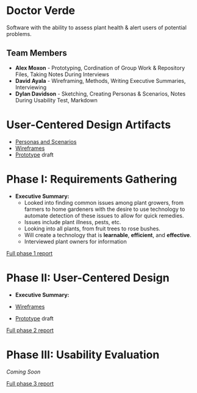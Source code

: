 # Doctor Verde

Software with the ability to assess plant health & alert users of potential problems.

## Team Members

* **Alex Moxon** - Prototyping, Cordination of Group Work & Repository Files, Taking Notes During Interviews
* **David Ayala** - Wireframing, Methods, Writing Executive Summaries, Interviewing
* **Dylan Davidson** - Sketching, Creating Personas & Scenarios, Notes During Usability Test, Markdown

# User-Centered Design Artifacts

* [Personas and Scenarios](personas-scenarios.md)
* [Wireframes](phase2/Doctor_Verde.pdf)
* [Prototype](https://xd.adobe.com/view/aa438efd-953f-4a51-a444-14a28db70a0c-ff10/) draft

# Phase I: Requirements Gathering

* __Executive Summary:__ 
  * Looked into finding common issues among plant growers, from farmers to home gardeners with the desire to use technology to automate detection of these issues to allow for    quick remedies.
  * Issues include plant illness, pests, etc.
  * Looking into all plants, from fruit trees to rose bushes.
  * Will create a technology that is **learnable**, **efficient**, and **effective**.
  * Interviewed plant owners for information  
  
[Full phase 1 report](phase1/)

# Phase II: User-Centered Design

* __Executive Summary:__

* [Wireframes](phase2/Doctor_Verde.pdf)
* [Prototype](https://xd.adobe.com/view/aa438efd-953f-4a51-a444-14a28db70a0c-ff10/) draft

[Full phase 2 report](phase2/)

# Phase III: Usability Evaluation

*Coming Soon*

[Full phase 3 report](phase3/)
